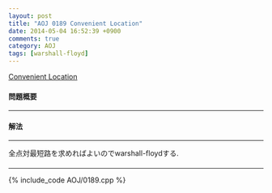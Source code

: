```yaml
---
layout: post
title: "AOJ 0189 Convenient Location"
date: 2014-05-04 16:52:39 +0900
comments: true
category: AOJ
tags: [warshall-floyd]
---
```


[Convenient Location](http://judge.u-aizu.ac.jp/onlinejudge/description.jsp?id=0189)

#### 問題概要

****

#### 解法

****

全点対最短路を求めればよいのでwarshall-floydする.

#### 

****

{% include_code AOJ/0189.cpp %}

